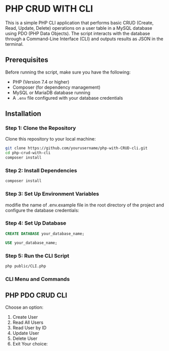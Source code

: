 # PHP CRUD WITH CLI

This is a simple PHP CLI application that performs basic CRUD (Create, Read, Update, Delete) operations on a user table in a MySQL database using PDO (PHP Data Objects). The script interacts with the database through a Command-Line Interface (CLI) and outputs results as JSON in the terminal.

## Prerequisites

Before running the script, make sure you have the following:

- PHP (Version 7.4 or higher)
- Composer (for dependency management)
- MySQL or MariaDB database running
- A `.env` file configured with your database credentials

## Installation

### Step 1: Clone the Repository

Clone this repository to your local machine:

```bash
git clone https://github.com/yourusername/php-with-CRUD-cli.git
cd php-crud-with-cli
composer install
```

### Step 2: Install Dependencies

```bash
composer install
```

### Step 3: Set Up Environment Variables

modifie the name of .env.example file in the root directory of the project and configure the database credentials:

### Step 4: Set Up Database

```sql
CREATE DATABASE your_database_name;

USE your_database_name;

```

### Step 5: Run the CLI Script

```bash
php public/CLI.php
```

### CLI Menu and Commands

## PHP PDO CRUD CLI

Choose an option:

1. Create User
2. Read All Users
3. Read User by ID
4. Update User
5. Delete User
6. Exit
   Your choice:
